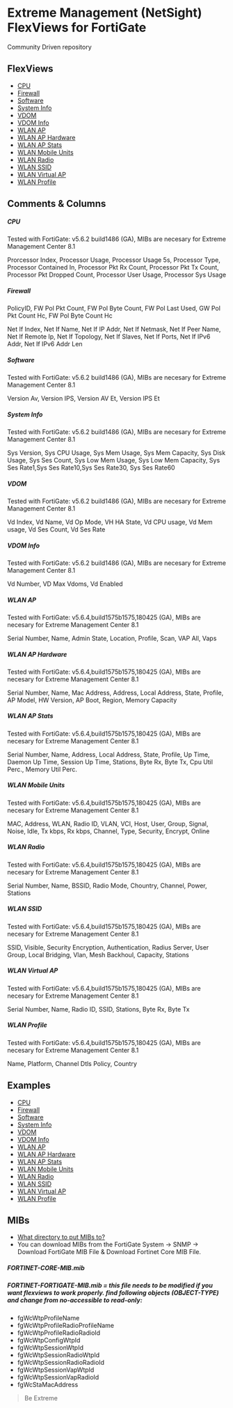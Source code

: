 # Extreme Management (NetSight) FlexViews for FortiGate

Community Driven repository


## FlexViews
* [CPU](tpl/FortiGate_CPU.tpl?raw=true)
* [Firewall](tpl/FortiGate_Firewall.tpl?raw=true)
* [Software](tpl/FortiGate_Software.tpl?raw=true)
* [System Info](tpl/FortiGate_SystemInfo.tpl?raw=true)
* [VDOM](tpl/FortiGate_Vdom.tpl?raw=true)
* [VDOM Info](tpl/FortiGate_VdomInfo.tpl?raw=true)
* [WLAN AP](tpl/FortiGate_Wlan_AP.tpl?raw=true)
* [WLAN AP Hardware](tpl/FortiGate_Wlan_AP_HW.tpl?raw=true)
* [WLAN AP Stats](tpl/FortiGate_Wlan_AP_Stats.tpl?raw=true)
* [WLAN Mobile Units](tpl/FortiGate_Wlan_MU.tpl?raw=true)
* [WLAN Radio](tpl/FortiGate_Wlan_Radio.tpl?raw=true)
* [WLAN SSID](tpl/FortiGate_Wlan_SSID.tpl?raw=true)
* [WLAN Virtual AP](tpl/FortiGate_Wlan_VAP.tpl?raw=true)
* [WLAN Profile](tpl/FortiGate_Wlan_Profile.tpl?raw=true)

## Comments & Columns

##### CPU
Tested with FortiGate: v5.6.2 build1486 (GA), MIBs are necesary for Extreme Management Center 8.1

Prorcessor Index, Processor Usage, Processor Usage 5s, Processor Type, Processor Contained In, Processor Pkt Rx Count, Processor Pkt Tx Count, Processor Pkt Dropped Count, Processor User Usage, Processor Sys Usage

##### Firewall
PolicyID, FW Pol Pkt Count, FW Pol Byte Count, FW Pol Last Used, GW Pol Pkt Count Hc, FW Pol Byte Count Hc

Net If Index, Net If Name, Net If IP Addr, Net If Netmask, Net If Peer Name, Net If Remote Ip, Net If Topology, Net If Slaves, Net If Ports, Net If IPv6 Addr, Net If IPv6 Addr Len

##### Software
Tested with FortiGate: v5.6.2 build1486 (GA), MIBs are necesary for Extreme Management Center 8.1

Version Av, Version IPS, Version AV Et, Version IPS Et

##### System Info
Tested with FortiGate: v5.6.2 build1486 (GA), MIBs are necesary for Extreme Management Center 8.1

Sys Version, Sys CPU Usage, Sys Mem Usage, Sys Mem Capacity, Sys Disk Usage, Sys Ses Count, Sys Low Mem Usage, Sys Low Mem Capacity, Sys Ses Rate1,Sys Ses Rate10,Sys Ses Rate30, Sys Ses Rate60

##### VDOM
Tested with FortiGate: v5.6.2 build1486 (GA), MIBs are necesary for Extreme Management Center 8.1

Vd Index, Vd Name, Vd Op Mode, VH HA State, Vd CPU usage, Vd Mem usage, Vd Ses Count, Vd Ses Rate

##### VDOM Info
Tested with FortiGate: v5.6.2 build1486 (GA), MIBs are necesary for Extreme Management Center 8.1

Vd Number, VD Max Vdoms, Vd Enabled

##### WLAN AP
Tested with FortiGate: v5.6.4,build1575b1575,180425 (GA), MIBs are necesary for Extreme Management Center 8.1

Serial Number, Name, Admin State, Location, Profile, Scan, VAP All, Vaps

##### WLAN AP Hardware
Tested with FortiGate: v5.6.4,build1575b1575,180425 (GA), MIBs are necesary for Extreme Management Center 8.1

Serial Number, Name, Mac Address, Address, Local Address, State, Profile, AP Model, HW Version, AP Boot, Region, Memory Capacity

##### WLAN AP Stats
Tested with FortiGate: v5.6.4,build1575b1575,180425 (GA), MIBs are necesary for Extreme Management Center 8.1

Serial Number, Name, Address, Local Address, State, Profile, Up Time, Daemon Up Time, Session Up Time, Stations, Byte Rx, Byte Tx, Cpu Util Perc., Memory Util Perc.

##### WLAN Mobile Units
Tested with FortiGate: v5.6.4,build1575b1575,180425 (GA), MIBs are necesary for Extreme Management Center 8.1

MAC, Address, WLAN, Radio ID,  VLAN, VCI, Host, User, Group, Signal, Noise, Idle, Tx kbps, Rx kbps, Channel, Type, Security, Encrypt, Online

##### WLAN Radio
Tested with FortiGate: v5.6.4,build1575b1575,180425 (GA), MIBs are necesary for Extreme Management Center 8.1

Serial Number, Name, BSSID, Radio Mode, Chountry, Channel, Power, Stations

##### WLAN SSID
Tested with FortiGate: v5.6.4,build1575b1575,180425 (GA), MIBs are necesary for Extreme Management Center 8.1

SSID, Visible, Security Encryption, Authentication, Radius Server, User Group, Local Bridging, Vlan, Mesh Backhoul, Capacity, Stations

##### WLAN Virtual AP
Tested with FortiGate: v5.6.4,build1575b1575,180425 (GA), MIBs are necesary for Extreme Management Center 8.1

Serial Number, Name, Radio ID, SSID, Stations, Byte Rx, Byte Tx

##### WLAN Profile
Tested with FortiGate: v5.6.4,build1575b1575,180425 (GA), MIBs are necesary for Extreme Management Center 8.1

Name, Platform, Channel Dtls Policy, Country


## Examples
* [CPU](sample/FortiGateCPU.png?raw=true)
* [Firewall](sample/FortiGateFirewall.png?raw=true)
* [Software](sample/FortiGateSoftware.png?raw=true)
* [System Info](sample/FortiGateSystemInfo.png?raw=true)
* [VDOM](sample/FortiGateVdom.png?raw=true)
* [VDOM Info](sample/FortiGateVdomInfo.png?raw=true)
* [WLAN AP](sample/FortiGate_Wlan_AP.PNG?raw=true)
* [WLAN AP Hardware](sample/FortiGate_Wlan_AP_HW.PNG?raw=true)
* [WLAN AP Stats](sample/FortiGate_Wlan_AP_Stats.PNG?raw=true)
* [WLAN Mobile Units](sample/FortiGate_Wlan_MU.PNG?raw=true)
* [WLAN Radio](sample/FortiGate_Wlan_Radio.PNG?raw=true)
* [WLAN SSID](sample/FortiGate_Wlan_SSID.PNG?raw=true)
* [WLAN Virtual AP](sample/FortiGate_Wlan_VAP.PNG?raw=true)
* [WLAN Profile](sample/FortiGate_Wlan_Profile.PNG?raw=true)


## MIBs
* [What directory to put MIBs to?](https://gtacknowledge.extremenetworks.com/articles/How_To/Netsight-Importing-a-MIB-into-Netsight)
* You can download MIBs from the FortiGate System -> SNMP -> Download FortiGate MIB File & Download Fortinet Core MIB File.
##### FORTINET-CORE-MIB.mib 
##### FORTINET-FORTIGATE-MIB.mib = this file needs to be modified if you want flexviews to work properly. find following objects (OBJECT-TYPE) and change from no-accessible to read-only:
- fgWcWtpProfileName
- fgWcWtpProfileRadioProfileName
- fgWcWtpProfileRadioRadioId
- fgWcWtpConfigWtpId
- fgWcWtpSessionWtpId
- fgWcWtpSessionRadioWtpId
- fgWcWtpSessionRadioRadioId
- fgWcWtpSessionVapWtpId
- fgWcWtpSessionVapRadioId
- fgWcStaMacAddress


>Be Extreme
